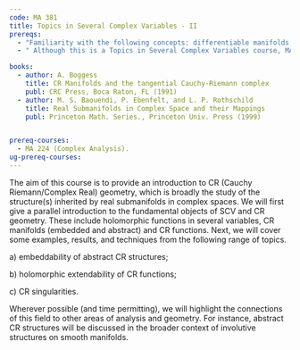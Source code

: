 ```yaml
---
code: MA 381
title: Topics in Several Complex Variables - II
prereqs:
  - "Familiarity with the following concepts: differentiable manifolds, tangent and cotangent bundles, and systems of (first order) PDEs."
  - " Although this is a Topics in Several Complex Variables course, MA 328 (Introduction to SCV) is not a prerequisite. All the necessary concepts from SCV will be rigorously introduced along the way."

books:
  - author: A. Boggess
    title: CR Manifolds and the tangential Cauchy-Riemann complex
    publ: CRC Press, Boca Raton, FL (1991)
  - author: M. S. Baouendi, P. Ebenfelt, and L. P. Rothschild
    title: Real Submanifolds in Complex Space and their Mappings
    publ: Princeton Math. Series., Princeton Univ. Press (1999)


prereq-courses: 
  - MA 224 (Complex Analysis).
ug-prereq-courses: 
---
```


The aim of this course is to provide an introduction to CR (Cauchy Riemann/Complex Real) geometry, which is broadly the study of the structure(s) inherited by real submanifolds in complex spaces. We will first give a parallel introduction to the fundamental objects of SCV and CR geometry. These include holomorphic functions in several variables, CR manifolds (embedded and abstract) and CR functions. Next, we will cover some examples, results, and techniques from the following range of topics.

a) embeddability of abstract CR structures;

b) holomorphic extendability of CR functions;

c) CR singularities.

Wherever possible (and time permitting), we will highlight the connections of this field to other areas of analysis and geometry. For instance, abstract CR structures will be discussed in the broader context of involutive structures on smooth manifolds.
